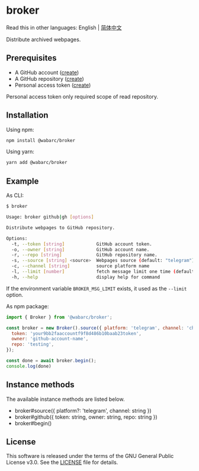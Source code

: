 # broker

Read this in other languages: English | [简体中文](./README_zh-CN.md)

Distribute archived webpages.

## Prerequisites

- A GitHub account ([create](https://github.com/join))
- A GitHub repository ([create](https://github.com/new))
- Personal access token ([create](https://github.com/settings/tokens/new))

Personal access token only required scope of read repository.

## Installation

Using npm:

```bash
npm install @wabarc/broker
```

Using yarn:

```bash
yarn add @wabarc/broker
```

## Example

As CLI:

```bash
$ broker

Usage: broker github|gh [options]

Distribute webpages to GitHub repository.

Options:
  -t, --token [string]            GitHub account token.
  -o, --owner [string]            GitHub account name.
  -r, --repo [string]             GitHub repository name.
  -s, --source [string] <source>  Webpages source (default: "telegram")
  -c, --channel [string]          source platform name
  -l, --limit [number]            fetch message limit one time (default: 25)
  -h, --help                      display help for command
```

If the environment variable `BROKER_MSG_LIMIT` exists, it used as the `--limit` option.

As npm package:

```javascript
import { Broker } from '@wabarc/broker';

const broker = new Broker().source({ platform: 'telegram', channel: 'channel-name' }).github({
  token: 'your9bb2faaccountf9f8d486b10baab23token',
  owner: 'github-account-name',
  repo: 'testing',
});

const done = await broker.begin();
console.log(done)
```

## Instance methods

The available instance methods are listed below.

- broker#source({ platform?: 'telegram', channel: string })
- broker#github({ token: string, owner: string, repo: string })
- broker#begin()

## License

This software is released under the terms of the GNU General Public License v3.0. See the [LICENSE](https://github.com/wabarc/broker/blob/master/LICENSE) file for details.
